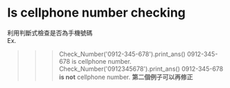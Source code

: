 # Is cellphone number checking
利用判斷式檢查是否為手機號碼
<br>Ex.
>>> Check_Number('0912-345-678').print_ans()
0912-345-678 is cellphone number.
>>> Check_Number('0912345678').print_ans()
0912-345-678 **is not** cellphone number.
**第二個例子可以再修正**
